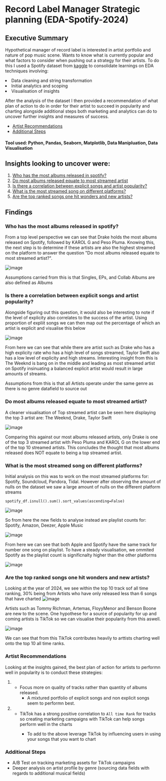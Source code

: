 # Record Label Manager Strategic planning (EDA-Spotify-2024)

## Executive Summary
Hypothetical manager of record label is interested in artist portfolio and nature of pop music scene. Wants to know what is currently popular and what factors to consider when pushing out a strategy for their artists. 
To do this I used a Spotify dataset from [kaggle](https://www.kaggle.com/datasets/nelgiriyewithana/most-streamed-spotify-songs-2024/data) to consolidate learnings on EDA techniques involving:
<li>Data cleaning and string transformation</li>
<li>Initial analytics and scoping</li>
<li>Visualisation of insights

After the analysis of the dataset I then provided a recommendation of what plan of action to do in order for their artist to succeed in popularity and charting alongside additional steps both marketing and analytics can do to uncover further insights and measures of success.

- [Artist Recommendations](#artist-recommendations)
- [Additional Steps](#additional-steps)

#### Tool used: Python, Pandas, Seaborn, Matplotlib, Data Manipluation, Data Visualisation

## Insights looking to uncover were:
1. [Who has the most albums released in spotify?](#who-has-the-most-albums-released-in-spotify)
2. [Do most albums released equate to most streamed artist](#do-most-albums-released-equate-to-most-streamed-artist)
3. [Is there a correlation between explicit songs and artist popularity?](#is-there-a-correlation-between-explicit-songs-and-artist-popularity)
4. [What is the most streamed song on different platforms?](#what-is-the-most-streamed-song-on-different-platforms)
5. [Are the top ranked songs one hit wonders and new artists?](#are-the-top-ranked-songs-one-hit-wonders-and-new-artists)

## Findings 

### Who has the most albums released in spotify?


From a top level perspective we can see that Drake holds the most albums released on Spotify, followed by KAROL G and Peso Pluma. Knowing this, the next step is to determine if these artists are also the highest streamed on the platform to answer the question "Do most albums released equate to most streamed artist?".

![image](https://github.com/user-attachments/assets/4eefa658-9737-463c-a070-224c2aa69acb)


Assumptions carried from this is that Singles, EPs, and Collab Albums are also defined as Albums

### Is there a correlation between explicit songs and artist popularity?

Alongside figuring out this question, it would also be interesting to note if the level of explicity also correlates to the success of the artist. Using proportion of expliit songs we can then map out the percentage of which an artist is explicit and visualise this below 

![image](https://github.com/user-attachments/assets/94ed73ee-d80b-4443-a327-b0ad0e0570b9)

From here we can see that while there are artist such as Drake who has a high explicity rate who has a high level of songs streamed, Taylor Swift also has a low level of explicity and high streams. Interesting insight from this is The Weeknd is bang on in the middle and leading as most streamed artist on Spotify insinuating a balanced explicit artist would result in large amounts of streams.

Assumptions from this is that all Artists operate under the same genre as there is no genre datafield to source out

### Do most albums released equate to most streamed artist?

A cleaner visualisation of Top streamed artist can be seen here displaying the top 3 artist are: The Weeknd, Drake, Taylor Swift

![image](https://github.com/user-attachments/assets/d742aaea-c8df-4da1-baec-250ec56a8980)


Comparing this against our most albums released artists, only Drake is one of the top 3 streamed artist with Peso Pluma and KAROL G on the lower end of the top 10 streamed artists. This concludes the thought that most albums released does NOT equate to being a top streamed artist.

### What is the most streamed song on different platforms?

Initial analysis on this was to work on the most streamed platforms for: Spotify, Soundcloud, Pandora, Tidal. However after observing the amount of nulls on the dataset we saw a large amount of nulls on the different platform streams 

```
spotify_df.isnull().sum().sort_values(ascending=False)
```
![image](https://github.com/user-attachments/assets/7fc57ea0-6c73-4921-8858-19955db6085e)

So from here the new fields to analyse instead are playlist counts for: Spotify, Amazon, Deezer, Apple Music

![image](https://github.com/user-attachments/assets/c45c3f8e-361b-4f94-a7de-01da0832dba0)


From here we can see that both Apple and Spotify have the same track for number one song on playlist. To have a steady visualisation, we ommited Spotify as the playlist count is significnalty higher than the other platforms

![image](https://github.com/user-attachments/assets/12798df7-0983-4ebc-a597-56dd810d898f)



### Are the top ranked songs one hit wonders and new artists?

Looking at the year of 2024, we see within the top 10 track sof all time ranking, 30% being from Artists who have only released less than 6 songs that have charted 
![image](https://github.com/user-attachments/assets/1fd31f56-4111-4653-ae81-0002ca103e6b)

Artists such as Tommy Richman, Artemas, FloyyMenor and Benson Boone are new to the scene. One hypothese for a source of popularity for up and coming artists is TikTok so we can visualise their popularity from this aswell. 

![image](https://github.com/user-attachments/assets/385a8e01-b9be-425a-984e-27dbd4708d47)

We can see that from this TikTok contributes heavily to arttists charting well onto the top 10 all time ranks.

### Artist Recommendations
Looking at the insights gained, the best plan of action for artists to performn well in popularity is to conduct these strategies: 
1. - Focus more on quality of tracks rather than quantity of albums released.
     - A mixtured portfolio of explicit songs and non explicit songs seem to performn best. </li>
2. - TikTok has a strong positive correlation to `All time Rank` for tracks so creating marketing campaigns with TikTok can help songs perform well in the charts</li>
     - To add to the above leverage TikTok by influencing users in using your songs that you want to chart

### Additional Steps
- A/B Test on tracking marketing assets for TikTok campaigns
- Deeper analysis on artist profile by genre (sourcing data fields with regards to additional musical fields) 




